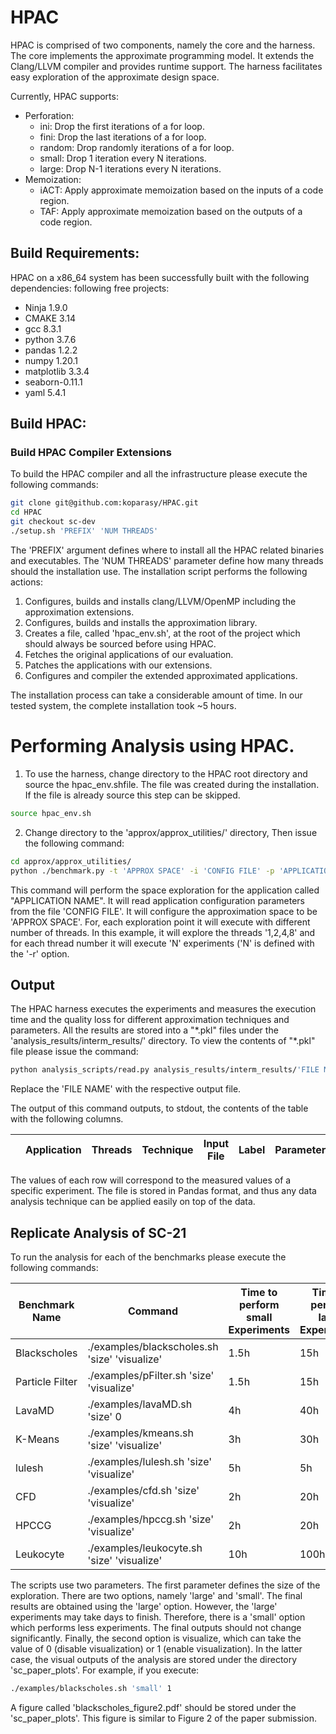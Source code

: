 # HPAC

HPAC is comprised of two components, namely the core and the harness. The core implements the approximate 
programming model. It extends the Clang/LLVM compiler and provides runtime support. The harness 
facilitates easy exploration of the approximate design space.

Currently, HPAC supports:

- Perforation:
   - ini: Drop the first iterations of a for loop.
   - fini: Drop the last iterations of a for loop.
   - random: Drop randomly iterations of a for loop.
   - small: Drop 1 iteration every N iterations.
   - large: Drop N-1 iterations every N iterations.
- Memoization:
   - iACT: Apply approximate memoization based on the inputs of a code region.
   - TAF: Apply approximate memoization based on the outputs of a code region.


## Build Requirements:

HPAC on a x86_64 system has been successfully built with the following dependencies: 
following free projects:
- Ninja 1.9.0
- CMAKE 3.14
- gcc 8.3.1
- python 3.7.6
- pandas 1.2.2
- numpy 1.20.1
- matplotlib 3.3.4
- seaborn-0.11.1
- yaml 5.4.1

## Build HPAC:

### Build HPAC Compiler Extensions

To build the HPAC compiler and all the infrastructure please execute the following commands:

```bash
git clone git@github.com:koparasy/HPAC.git
cd HPAC
git checkout sc-dev 
./setup.sh 'PREFIX' 'NUM THREADS' 
```

The 'PREFIX' argument defines where to install all the HPAC related binaries and executables. The 'NUM THREADS' parameter
define how many threads should the installation use. The installation script performs the following actions:

1. Configures, builds and installs clang/LLVM/OpenMP including the approximation extensions.
2. Configures, builds and installs the approximation library. 
3. Creates a file, called 'hpac_env.sh', at the root of the project which should always be sourced before using HPAC.
4. Fetches the original applications of our evaluation.
5. Patches the applications with our extensions.
6. Configures and compiler the extended approximated applications.

The installation process can take a considerable amount of time. In our tested system, the complete 
installation took ~5 hours. 

# Performing Analysis using  HPAC.

1. To use the harness, change directory to the HPAC root directory and
source the hpac_env.shfile. The file was created during the installation.
If the file is already source this step can be skipped.

```bash
source hpac_env.sh
```

2. Change directory to the 'approx/approx_utilities/' directory, Then issue the following command:

```bash
cd approx/approx_utilities/
python ./benchmark.py -t 'APPROX SPACE' -i 'CONFIG FILE' -p 'APPLICATION NAME' -b -r N -n '1,2,4,8' 
```

This command will perform the space exploration for the application called "APPLICATION NAME". It
will read application configuration parameters from the file 'CONFIG FILE'. It will configure
the approximation space to be 'APPROX SPACE'. For, each exploration point it will execute with 
different number of threads. In this example,
it will explore the threads '1,2,4,8' and for each thread number it will execute 'N' experiments ('N' is defined 
with the '-r' option.

## Output

The HPAC harness executes the experiments and measures the execution time and the quality loss 
for different approximation techniques and parameters. All the results are stored into a 
"\*.pkl" files under the 'analysis_results/interm_results/' directory. To view the contents of "\*.pkl" file
please issue the command:

``` bash
python analysis_scripts/read.py analysis_results/interm_results/'FILE NAME'.pkl
```

Replace the 'FILE NAME' with the respective output file. 

The output of this command outputs, to stdout, the contents of the table with the following columns. 

|      | Application |  Threads | Technique | Input File | Label |  Parameters   | Exec. Time   | Quality   |
| ---- |----         |  ----    |   ----    |   ----     |  ---- |          ---- |----          |----       |

The values of each row will correspond to the measured values of a specific experiment. The file is stored in Pandas
format, and thus any data analysis technique can be applied easily on top of the data.

## Replicate Analysis of SC-21

To run the analysis for each of the benchmarks please execute the following commands:

| Benchmark Name | Command                                        | Time to perform small Experiments | Time to perform large Experiments |
| -------------- | ------                                         |--------------                     |--------------                     |
| Blackscholes   | ./examples/blackscholes.sh 'size' 'visualize'  |1.5h                               |15h                                |
| Particle Filter| ./examples/pFilter.sh 'size' 'visualize'       |1.5h                               |15h                                |
| LavaMD         | ./examples/lavaMD.sh 'size'  0                 |4h                                 |40h                                |
| K-Means        | ./examples/kmeans.sh 'size' 'visualize'        |3h                                 |30h                                |
| lulesh         | ./examples/lulesh.sh 'size' 'visualize'        |5h                                 |5h                                 |
| CFD            | ./examples/cfd.sh 'size' 'visualize'           |2h                                 |20h                                |
| HPCCG          | ./examples/hpccg.sh 'size' 'visualize'         |2h                                 |20h                                |
| Leukocyte      | ./examples/leukocyte.sh 'size' 'visualize'     |10h                                |100h                               |

The scripts use two parameters. The first parameter defines the size of the exploration. There are two options, 
namely 'large' and 'small'. The final results are obtained using the 'large' option. However, the 'large' experiments
may take days to finish. Therefore, there is a 'small' option which performs less experiments. The final outputs
should not change significantly. Finally, the second option is visualize, which can take the value of 0 (disable visualization)
or 1 (enable visualization). In the latter case, the visual outputs of the analysis are stored under the directory
'sc_paper_plots'. For example, if you execute:

```bash
./examples/blackscholes.sh 'small' 1
```

A figure called 'blackscholes_figure2.pdf' should be stored under the 'sc_paper_plots'. This figure 
is similar to Figure 2 of the paper submission.


